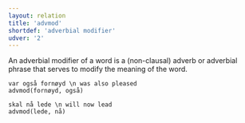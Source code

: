 ```yaml
---
layout: relation
title: 'advmod'
shortdef: 'adverbial modifier'
udver: '2'
---
```

An adverbial modifier of a word is a (non-clausal) adverb or adverbial phrase that serves to modify the meaning of the word.

~~~ sdparse
var også fornøyd \n was also pleased
advmod(fornøyd, også)
~~~

~~~ sdparse
skal nå lede \n will now lead
advmod(lede, nå)
~~~
<!-- Interlanguage links updated Út 9. května 2023, 20:03:56 CEST -->
